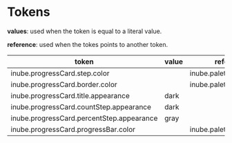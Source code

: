 # Tokens

**values**: used when the token is equal to a literal value.

**reference**: used when the tokes points to another token.

| token                                     | value | reference                 |
| ----------------------------------------- | ----- | ------------------------- |
| inube.progressCard.step.color             |       | inube.palette.green.g400  |
| inube.progressCard.border.color           |       | inube.palette.neutral.n40 |
| inube.progressCard.title.appearance       | dark  |                           |
| inube.progressCard.countStep.appearance   | dark  |                           |
| inube.progressCard.percentStep.appearance | gray  |                           |
| inube.progressCard.progressBar.color      |       | inube.palette.green.g400  |
